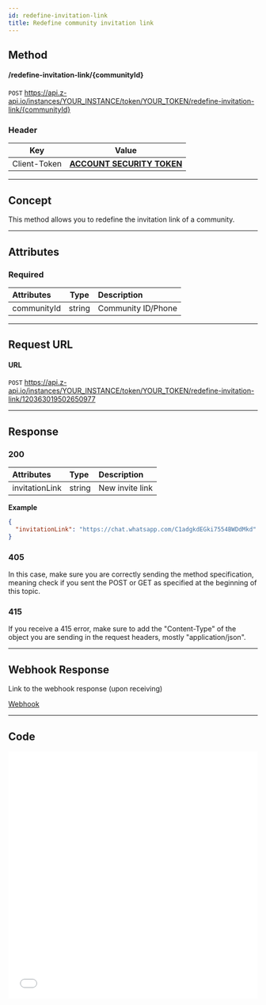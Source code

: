 ```yaml
---
id: redefine-invitation-link
title: Redefine community invitation link
---
```


## Method

#### /redefine-invitation-link/{communityId}

`POST` https://api.z-api.io/instances/YOUR_INSTANCE/token/YOUR_TOKEN/redefine-invitation-link/{communityId}

### Header

|      Key       |            Value            |
| :------------: |     :-----------------:     |
|  Client-Token  | **[ACCOUNT SECURITY TOKEN](../security/client-token)** |
---

## Concept

This method allows you to redefine the invitation link of a community.

---

## Attributes

### Required

| Attributes |  Type  | Description        |
| :-------- | :----: | :--------------- |
| communityId   | string | Community ID/Phone |

---

## Request URL

#### URL

`POST` https://api.z-api.io/instances/YOUR_INSTANCE/token/YOUR_TOKEN/redefine-invitation-link/120363019502650977

---

## Response

### 200

| Attributes | Type    | Description                                           |
| :-------- | :------ | :-------------------------------------------------- |
| invitationLink     | string | New invite link |

**Example**

```json
{
  "invitationLink": "https://chat.whatsapp.com/C1adgkdEGki7554BWDdMkd"
}
```

### 405

In this case, make sure you are correctly sending the method specification, meaning check if you sent the POST or GET as specified at the beginning of this topic.

### 415

If you receive a 415 error, make sure to add the "Content-Type" of the object you are sending in the request headers, mostly "application/json".

---

## Webhook Response

Link to the webhook response (upon receiving)

[Webhook](../webhooks/on-message-received#response)

---

## Code

<iframe src="//api.apiembed.com/?source=https://raw.githubusercontent.com/Z-API/z-api-docs/main/json-examples/redefine-community-invitation-link.json&targets=all" frameborder="0" scrolling="no" width="100%" height="500px" seamless></iframe>
